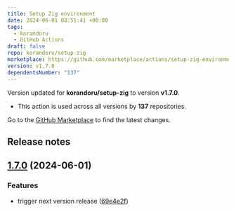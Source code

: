 ```yaml
---
title: Setup Zig environment
date: 2024-06-01 08:51:41 +00:00
tags:
  - korandoru
  - GitHub Actions
draft: false
repo: korandoru/setup-zig
marketplace: https://github.com/marketplace/actions/setup-zig-environment
version: v1.7.0
dependentsNumber: "137"
---
```



Version updated for **korandoru/setup-zig** to version **v1.7.0**.
- This action is used across all versions by **137** repositories.

Go to the [GitHub Marketplace](https://github.com/marketplace/actions/setup-zig-environment) to find the latest changes.

## Release notes

## [1.7.0](https://github.com/korandoru/setup-zig/compare/v1.6.2...v1.7.0) (2024-06-01)

### Features

* trigger next version release ([69e4e2f](https://github.com/korandoru/setup-zig/commit/69e4e2f024d9b28c9e1b230947e9ccefe141ed7b))

